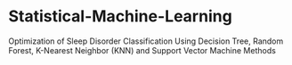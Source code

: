# Statistical-Machine-Learning
Optimization of Sleep Disorder Classification Using Decision Tree, Random Forest, K-Nearest Neighbor (KNN) and Support Vector Machine Methods
